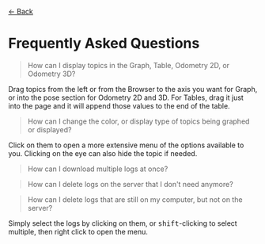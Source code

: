<a href="./MAIN.md" class="back">← Back</a>

# Frequently Asked Questions

> How can I display topics in the Graph, Table, Odometry 2D, or Odometry 3D?

Drag topics from the left or from the Browser to the axis you want for Graph, or into the pose section for Odometry 2D and 3D. For Tables, drag it just into the page and it will append those values to the end of the table.

> How can I change the color, or display type of topics being graphed or displayed?

Click on them to open a more extensive menu of the options available to you. Clicking on the eye can also hide the topic if needed.

> How can I download multiple logs at once?

> How can I delete logs on the server that I don't need anymore?

> How can I delete logs that are still on my computer, but not on the server?

Simply select the logs by clicking on them, or <kbd>shift</kbd>-clicking to select multiple, then right click to open the menu.
